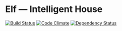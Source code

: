 Elf — Intelligent House
===========

[![Build Status](https://travis-ci.org/constXife/elf.svg?branch=master)](https://travis-ci.org/constXife/elf)
[![Code Climate](https://codeclimate.com/github/constXife/elf/badges/gpa.svg)](https://codeclimate.com/github/constXife/elf)
[![Dependency Status](https://gemnasium.com/constXife/elf.svg)](https://gemnasium.com/constXife/elf)
